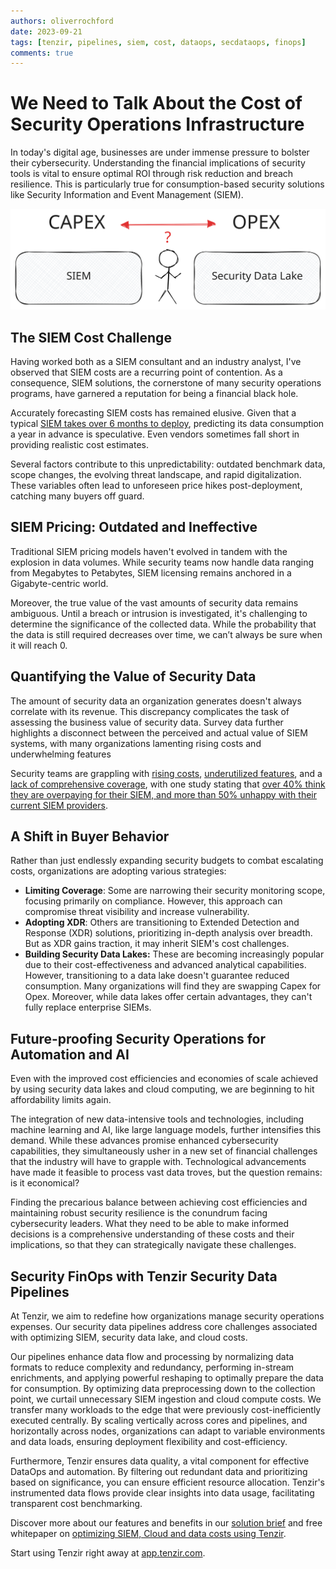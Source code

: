 ```yaml
---
authors: oliverrochford
date: 2023-09-21
tags: [tenzir, pipelines, siem, cost, dataops, secdataops, finops]
comments: true
---
```


# We Need to Talk About the Cost of Security Operations Infrastructure

In today's digital age, businesses are under immense pressure to bolster their
cybersecurity. Understanding the financial implications of security tools is
vital to ensure optimal ROI through risk reduction and breach resilience. This
is particularly true for consumption-based security solutions like Security
Information and Event Management (SIEM).

![capex-vs-opex](capex-vs-opex.excalidraw.svg)

<!--truncate-->

## The SIEM Cost Challenge

Having worked both as a SIEM consultant and an industry analyst, I've observed
that SIEM costs are a recurring point of contention. As a consequence, SIEM
solutions, the cornerstone of many security operations programs, have garnered a
reputation for being a financial black hole.

Accurately forecasting SIEM costs has remained elusive. Given that a typical
[SIEM takes over 6 months to deploy][panther], predicting its data consumption a
year in advance is speculative. Even vendors sometimes fall short in providing
realistic cost estimates.

[panther]: https://panther.com/wp-content/uploads/2023/01/State-of-SIEM-2021.pdf

Several factors contribute to this unpredictability: outdated benchmark data,
scope changes, the evolving threat landscape, and rapid digitalization. These
variables often lead to unforeseen price hikes post-deployment, catching many
buyers off guard.

## SIEM Pricing: Outdated and Ineffective

Traditional SIEM pricing models haven't evolved in tandem with the explosion in
data volumes. While security teams now handle data ranging from Megabytes to
Petabytes, SIEM licensing remains anchored in a Gigabyte-centric world.

Moreover, the true value of the vast amounts of security data remains ambiguous.
Until a breach or intrusion is investigated, it's challenging to determine the
significance of the collected data. While the probability that the data is still
required decreases over time, we can’t always be sure when it will reach 0.

## Quantifying the Value of Security Data

The amount of security data an organization generates doesn't always correlate
with its revenue. This discrepancy complicates the task of assessing the
business value of security data. Survey data further highlights a disconnect
between the perceived and actual value of SIEM systems, with many organizations
lamenting rising costs and underwhelming features

Security teams are grappling with [rising costs][techresearch], [underutilized
features][panther], and a [lack of comprehensive
coverage][cardinalops], with one study stating that [over 40% think they are
overpaying for their SIEM, and more than 50% unhappy with their current SIEM
providers][panther].

[techresearch]: https://techresearchonline.com/wp-content/uploads/2022/03/SIEM_Shift_How_the_Cloud_is_Transforming_Security_Operations_US_20211007.pdf
[cardinalops]: https://f.hubspotusercontent00.net/hubfs/7289101/CardinalOps%20Quantifying%20the%20Threat%20Coverage%20Gap.pdf

## A Shift in Buyer Behavior

Rather than just endlessly expanding security budgets to combat escalating
costs, organizations are adopting various strategies:

- **Limiting Coverage**: Some are narrowing their security monitoring scope,
  focusing primarily on compliance. However, this approach can compromise threat
  visibility and increase vulnerability.
- **Adopting XDR**: Others are transitioning to Extended Detection and Response
  (XDR) solutions, prioritizing in-depth analysis over breadth. But as XDR gains
  traction, it may inherit SIEM's cost challenges.
- **Building Security Data Lakes:** These are becoming increasingly popular due
  to their cost-effectiveness and advanced analytical capabilities. However,
  transitioning to a data lake doesn't guarantee reduced consumption. Many
  organizations will find they are swapping Capex for Opex. Moreover, while data
  lakes offer certain advantages, they can't fully replace enterprise SIEMs.

## Future-proofing Security Operations for Automation and AI

Even with the improved cost efficiencies and economies of scale achieved by
using security data lakes and cloud computing, we are beginning to hit
affordability limits again.

The integration of new data-intensive tools and technologies, including machine
learning and AI, like large language models, further intensifies this demand.
While these advances promise enhanced cybersecurity capabilities, they
simultaneously usher in a new set of financial challenges that the industry will
have to grapple with. Technological advancements have made it feasible to
process vast data troves, but the question remains: is it economical?

Finding the precarious balance between achieving cost efficiencies and
maintaining robust security resilience is the conundrum facing cybersecurity
leaders. What they need to be able to make informed decisions is a comprehensive
understanding of these costs and their implications, so that they can
strategically navigate these challenges.

## Security FinOps with Tenzir Security Data Pipelines

At Tenzir, we aim to redefine how organizations manage security operations
expenses. Our security data pipelines address core challenges associated with
optimizing SIEM, security data lake, and cloud costs.

Our pipelines enhance data flow and processing by normalizing data formats to
reduce complexity and redundancy, performing in-stream enrichments, and applying
powerful reshaping to optimally prepare the data for consumption. By optimizing
data preprocessing down to the collection point, we curtail unnecessary SIEM
ingestion and cloud compute costs. We transfer many workloads to the edge that
were previously cost-inefficiently executed centrally. By scaling vertically
across cores and pipelines, and horizontally across nodes, organizations can
adapt to variable environments and data loads, ensuring deployment flexibility
and cost-efficiency.

Furthermore, Tenzir ensures data quality, a vital component for effective
DataOps and automation. By filtering out redundant data and prioritizing based
on significance, you can ensure efficient resource allocation. Tenzir's
instrumented data flows provide clear insights into data usage, facilitating
transparent cost benchmarking.

Discover more about our features and benefits in our [solution
brief](https://tenzir.com/solution-brief.pdf) and free whitepaper on
[optimizing SIEM, Cloud and data costs using
Tenzir](https://tenzir.com/whitepaper.pdf).

Start using Tenzir right away at [app.tenzir.com](https://app.tenzir.com).
